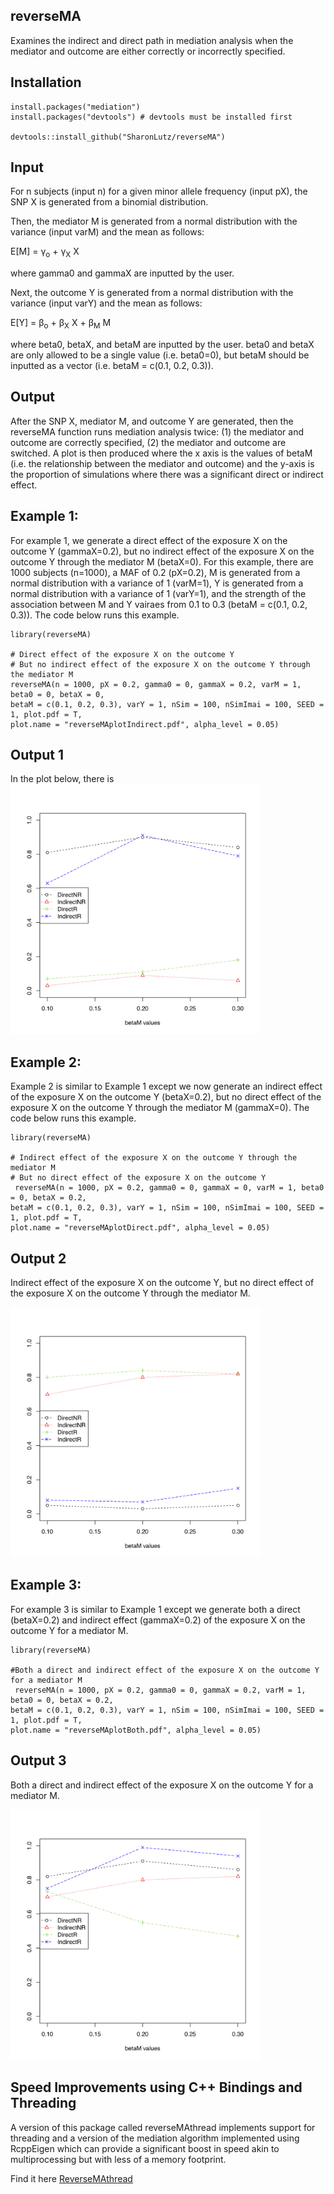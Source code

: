 
## reverseMA
Examines the indirect and direct path in mediation analysis when the mediator and outcome are either correctly or incorrectly specified.

## Installation
```
install.packages("mediation") 
install.packages("devtools") # devtools must be installed first

devtools::install_github("SharonLutz/reverseMA")
```

## Input
For n subjects (input n) for a given minor allele frequency (input pX), the SNP X is generated from a binomial distribution.

Then, the mediator M is generated from a normal distribution with the variance (input varM) and the mean as follows:

E\[M\] = &gamma;<sub>o</sub> + &gamma;<sub>X</sub>  X

where gamma0 and gammaX are inputted by the user.

Next, the outcome Y is generated from a normal distribution with the variance (input varY) and the mean as follows:

E\[Y\] = &beta;<sub>o</sub> +  &beta;<sub>X</sub> X  + &beta;<sub>M</sub> M 

where beta0, betaX, and betaM are inputted by the user. beta0 and betaX are only allowed to be a single value (i.e. beta0=0), but betaM should be inputted as a vector (i.e. betaM = c(0.1, 0.2, 0.3)).

## Output
After the SNP X, mediator M, and outcome Y are generated, then the reverseMA function runs mediation analysis twice: (1) the mediator and outcome are correctly specified, (2) the mediator and outcome are switched. A plot is then produced where the x axis is the values of betaM (i.e. the relationship between the mediator and outcome) and the y-axis is the proportion of simulations where there was a significant direct or indirect effect.

## Example 1:
For example 1, we generate a direct effect of the exposure X on the outcome Y (gammaX=0.2), but no indirect effect of the exposure X on the outcome Y through the mediator M (betaX=0). For this example, there are 1000 subjects (n=1000), a MAF of 0.2 (pX=0.2), M is generated from a normal distribution with a variance of 1 (varM=1), Y is generated from a normal distribution with a variance of 1 (varY=1), and the strength of the association between M and Y vairaes from 0.1 to 0.3 (betaM = c(0.1, 0.2, 0.3)). The code below runs this example.
```
library(reverseMA)

# Direct effect of the exposure X on the outcome Y
# But no indirect effect of the exposure X on the outcome Y through the mediator M
reverseMA(n = 1000, pX = 0.2, gamma0 = 0, gammaX = 0.2, varM = 1, beta0 = 0, betaX = 0, 
betaM = c(0.1, 0.2, 0.3), varY = 1, nSim = 100, nSimImai = 100, SEED = 1, plot.pdf = T, 
plot.name = "reverseMAplotIndirect.pdf", alpha_level = 0.05)
```

## Output 1
In the plot below, there is 
<img src="plots/reverseMAplotDirect.png" width="400">


## Example 2:
Example 2 is similar to Example 1 except we now generate an indirect effect of the exposure X on the outcome Y (betaX=0.2), but no direct effect of the exposure X on the outcome Y through the mediator M (gammaX=0). The code below runs this example.
```
library(reverseMA)

# Indirect effect of the exposure X on the outcome Y through the mediator M
# But no direct effect of the exposure X on the outcome Y
 reverseMA(n = 1000, pX = 0.2, gamma0 = 0, gammaX = 0, varM = 1, beta0 = 0, betaX = 0.2, 
betaM = c(0.1, 0.2, 0.3), varY = 1, nSim = 100, nSimImai = 100, SEED = 1, plot.pdf = T, 
plot.name = "reverseMAplotDirect.pdf", alpha_level = 0.05)
```

## Output 2
Indirect effect of the exposure X on the outcome Y, but no direct effect of the exposure X on the outcome Y through the mediator M.

<img src="plots/reverseMAplotIndirect.png" width="400">


## Example 3:
For example 3 is similar to Example 1 except we generate both a direct (betaX=0.2) and indirect effect (gammaX=0.2) of the exposure X on the outcome Y for a mediator M.
```
library(reverseMA)

#Both a direct and indirect effect of the exposure X on the outcome Y for a mediator M
 reverseMA(n = 1000, pX = 0.2, gamma0 = 0, gammaX = 0.2, varM = 1, beta0 = 0, betaX = 0.2, 
betaM = c(0.1, 0.2, 0.3), varY = 1, nSim = 100, nSimImai = 100, SEED = 1, plot.pdf = T, 
plot.name = "reverseMAplotBoth.pdf", alpha_level = 0.05)
```

## Output 3
Both a direct and indirect effect of the exposure X on the outcome Y for a mediator M.

<img src="plots/reverseMAplotBoth.png" width="400">

## Speed Improvements using C++ Bindings and Threading
A version of this package called reverseMAthread implements support for threading and a version of the mediation algorithm implemented using RcppEigen which can provide a significant boost in speed akin to multiprocessing but with less of a memory footprint.

Find it here [ReverseMAthread](https://github.com/SharonLutz/reverseMAthread)
